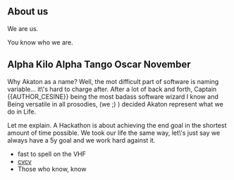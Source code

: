 <h2>About us</h2>
<p>We are us.</p>
<p>You know who we are.</p>
<h2>Alpha Kilo Alpha Tango Oscar November</h2>
<p>
Why Akaton as a name? Well, the mot difficult part of software is naming variable… it\'s hard to charge after. After a lot of back and forth, Captain {{AUTHOR_CESINE}} being the most badass software wizard I know and Being versatile in all prosodies, (we ;) ) decided Akaton represent what we do in Life. 
</p>

<p>
Let me explain.
A Hackathon is about achieving the end goal in the shortest amount of time possible. We took our life the same way, let\'s just say we always have a 5y goal and we work hard against it.
</p>

<ul>
  <li>fast to spell on the VHF</li>
  <li>
<a href=\"https://acronyms.thefreedictionary.com/CVCV\" target=\"_blank\" rel=\"noopener\">cvcv</a>
</li>
  <li>Those who know, know</li>
</ul>
